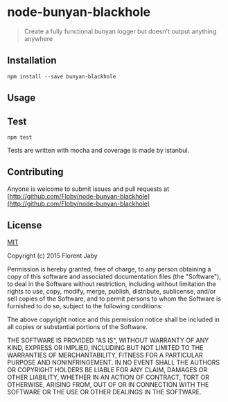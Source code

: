 
node-bunyan-blackhole
==================

> Create a fully functional bunyan logger but doesn't output anything anywhere

Installation
------------

    npm install --save bunyan-blackhole

Usage
-----


Test
----

	npm test
    
Tests are written with mocha and coverage is made by istanbul.

Contributing
------------

Anyone is welcome to submit issues and pull requests at [http://github.com/Floby/node-bunyan-blackhole](http://github.com/Floby/node-bunyan-blackhole)


License
-------

[MIT](http://opensource.org/licenses/MIT)

Copyright (c) 2015 Florent Jaby

Permission is hereby granted, free of charge, to any person obtaining a copy of this software and associated documentation files (the "Software"), to deal in the Software without restriction, including without limitation the rights to use, copy, modify, merge, publish, distribute, sublicense, and/or sell copies of the Software, and to permit persons to whom the Software is furnished to do so, subject to the following conditions:

The above copyright notice and this permission notice shall be included in all copies or substantial portions of the Software.

THE SOFTWARE IS PROVIDED "AS IS", WITHOUT WARRANTY OF ANY KIND, EXPRESS OR IMPLIED, INCLUDING BUT NOT LIMITED TO THE WARRANTIES OF MERCHANTABILITY, FITNESS FOR A PARTICULAR PURPOSE AND NONINFRINGEMENT. IN NO EVENT SHALL THE AUTHORS OR COPYRIGHT HOLDERS BE LIABLE FOR ANY CLAIM, DAMAGES OR OTHER LIABILITY, WHETHER IN AN ACTION OF CONTRACT, TORT OR OTHERWISE, ARISING FROM, OUT OF OR IN CONNECTION WITH THE SOFTWARE OR THE USE OR OTHER DEALINGS IN THE SOFTWARE.

